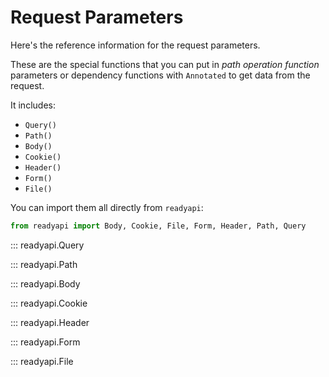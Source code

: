 # Request Parameters

Here's the reference information for the request parameters.

These are the special functions that you can put in *path operation function*
parameters or dependency functions with `Annotated` to get data from the request.

It includes:

* `Query()`
* `Path()`
* `Body()`
* `Cookie()`
* `Header()`
* `Form()`
* `File()`

You can import them all directly from `readyapi`:

```python
from readyapi import Body, Cookie, File, Form, Header, Path, Query
```

::: readyapi.Query

::: readyapi.Path

::: readyapi.Body

::: readyapi.Cookie

::: readyapi.Header

::: readyapi.Form

::: readyapi.File
